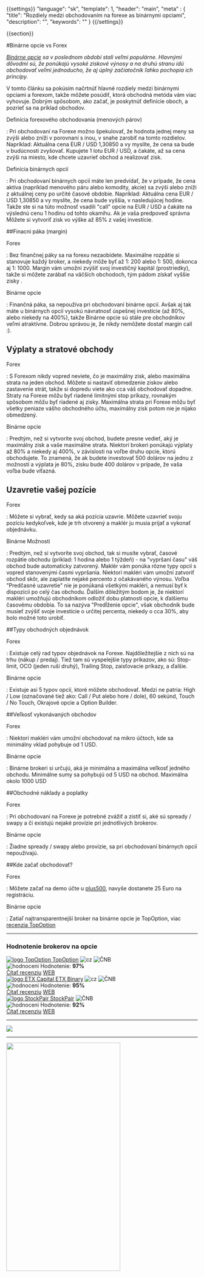 {{settings}}
  "language": "sk",
  "template": 1,
  "header": "main",
  "meta" : {
    "title": "Rozdiely medzi obchodovaním na forexe as binárnymi opciami",
    "description": "",
    "keywords": ""
  }
{{/settings}}

<div class="row">
<div class="col-md-9" role="main" markdown="1">

{{section}}

#Binárne opcie vs Forex



*[Binárne opcie](http://www.forexsrovnavac.cz/sk/binarne-opcie "Binárne opcie") sa v poslednom období stali veľmi populárne. Hlavnými dôvodmi sú, že ponúkajú vysoké ziskové výnosy a na druhú stranu idú obchodovať veľmi jednoducho, že aj úplný začiatočník ľahko pochopia ich princípy.* 

V tomto článku sa pokúsim načrtnúť hlavné rozdiely medzi binárnymi opciami a forexom, takže môžete posúdiť, ktorá obchodná metóda vám viac vyhovuje. Dobrým spôsobom, ako začať, je poskytnúť definície oboch, a pozrieť sa na príklad obchodov.


Definícia forexového obchodovania (menových párov)

: Pri obchodovaní na Forexe možno špekulovať, že hodnota jednej meny sa zvýši alebo zníži v porovnaní s inou, v snahe zarobiť na tomto rozdielov. Napríklad: Aktuálna cena EUR / USD 1,30850 a vy myslíte, že cena sa bude v budúcnosti zvyšovať. Kupujete 1 lotu EUR / USD, a čakáte, až sa cena zvýši na miesto, kde chcete uzavrieť obchod a realizovať zisk. 

Definícia binárnych opcií

: Pri obchodovaní binárnych opcií máte len predvídať, že v prípade, že cena aktíva (napríklad menového páru alebo komodity, akcie) sa zvýši alebo zníži z aktuálnej ceny po určité časové obdobie. Napríklad: Aktuálna cena EUR / USD 1,30850 a vy myslíte, že cena bude vyššia, v nasledujúcej hodine. Takže ste si na túto možnosť vsadili "call" opcie na EUR / USD a čakáte na výslednú cenu 1 hodinu od tohto okamihu. Ak je vaša predpoveď správna Môžete si vytvoriť zisk vo výške až 85% z vašej investície.

##Finacni páka (margin)


Forex

: Bez finančnej páky sa na forexu nezaobídete. Maximálne rozpätie si stanovuje každý broker, a niekedy môže byť až 1: 200 alebo 1: 500, dokonca aj 1: 1000. Margin vám umožní zvýšiť svoj investičný kapitál (prostriedky), takže si môžete zarábať na väčších obchodoch, tým pádom získať vyššie zisky .

Binárne opcie

: Finančná páka, sa nepoužíva pri obchodovaní binárne opcií. Avšak aj tak máte u binárnych opcií vysokú návratnosť úspešnej investície (až 80%, alebo niekedy na 400%), takže Binárne opcie sú stále pre obchodníkov veľmi atraktívne. Dobrou správou je, že nikdy nemôžete dostať margin call :).


## Výplaty a stratové obchody

Forex

: S Forexom nikdy vopred neviete, čo je maximálny zisk, alebo maximálna strata na jeden obchod. Môžete si nastaviť obmedzenie ziskov alebo zastavenie strát, takže si dopredu viete ako cca váš obchodovať dopadne. Straty na Forexe môžu byť riadené limitnými stop príkazy, rovnakým spôsobom môžu byť riadené aj zisky. Maximálna strata pri Forexe môžu byť všetky peniaze vášho obchodného účtu, maximálny zisk potom nie je nijako obmedzený.

Binárne opcie

: Predtým, než si vytvoríte svoj obchod, budete presne vedieť, aký je maximálny zisk a vaše maximálne strata. Niektorí brokeri ponúkajú výplaty až 80% a niekedy aj 400%, v závislosti na voľbe druhu opcie, ktorú obchodujete. To znamená, že ak budete investovať 500 dolárov na jednu z možností a výplata je 80%, zisku bude 400 dolárov v prípade, že vaša voľba bude víťazná.  


## Uzavretie vašej pozície
Forex

: Môžete si vybrať, kedy sa aká pozícia uzavrie. Môžete uzavrieť svoju pozíciu kedykoľvek, kde je trh otvorený a maklér ju musia prijať a vykonať objednávku. 

Binárne Možnosti

: Predtým, než si vytvoríte svoj obchod, tak si musíte vybrať, časové rozpätie obchodu (príklad: 1 hodina alebo 1 týždeň) - na "vypršaní času" váš obchod bude automaticky zatvorený. Maklér vám ponúka rôzne typy opcií s vopred stanovenými časmi vypršania. Niektorí makléri vám umožní zatvoriť obchod skôr, ale zaplatíte nejaké percento z očakávaného výnosu. Voľba "Predčasné uzavretie" nie je ponúkaná všetkými makléri, a nemusí byť k dispozícii po celý čas obchodu. Ďalším dôležitým bodom je, že niektorí makléri umožňujú obchodníkom odložiť dobu platnosti opcie, k ďalšiemu časovému obdobia. To sa nazýva "Predĺženie opcie", však obchodník bude musieť zvýšiť svoje investície o určitej percenta, niekedy o cca 30%, aby bolo možné toto urobiť. 

##Typy obchodných objednávok

Forex

: Existuje celý rad typov objednávok na Forexe. Najdôležitejšie z nich sú na trhu (nákup / predaj). Tiež tam sú vyspelejšie typy príkazov, ako sú: Stop-limit, OCO (jeden ruší druhý), Trailing Stop, zaisťovacie príkazy, a ďalšie. 

Binárne opcie

: Existuje asi 5 typov opcií, ktoré môžete obchodovať. Medzi ne patria: High / Low (označované tiež ako: Call / Put alebo hore / dole), 60 sekúnd, Touch / No Touch, Okrajové opcie a Option Builder. 

##Veľkosť vykonávaných obchodov 

Forex

: Niektorí makléri vám umožní obchodovať na mikro účtoch, kde sa minimálny vklad pohybuje od 1 USD.

Binárne opcie

: Binárne brokeri si určujú, aká je minimálna a maximálna veľkosť jedného obchodu. Minimálne sumy sa pohybujú od 5 USD na obchod. Maximálna okolo 1000 USD

##Obchodné náklady a poplatky 

Forex

: Pri obchodovaní na Forexe je potrebné zvážiť a zistiť si, aké sú spready / swapy a či existujú nejaké provízie pri jednotlivých brokerov. 

Binárne opcie

:  Žiadne spready / swapy alebo provízie, sa pri obchodovaní binárnych opcií nepoužívajú.

##Kde začať obchodovať?

Forex

: Môžete začať na demo účte u [plus500](http://www.forexsrovnavac.cz/sk/plus500 "plus500"), navyše dostanete 25 Euro na registráciu.

Binárne opcie

: Zatiaľ najtransparentnejší broker na binárne opcie je TopOption, viac [recenzia TopOption](http://www.forexsrovnavac.cz/sk/topoption "binárne opcie")





</div>
<div class="col-md-3" markdown="10">

- - -

<div id="brokeri-box">
<H3 class="brokeri-nadpis">Hodnotenie brokerov na opcie</H3>
<div class="broker">
  <div class="broker-top">
  <a href="#"  title="TopOption">
    <img src="{{img-url}}brokeri/topoption-logo.png" alt="logo TopOption">
  </a>
  <a class="broker-top-odkaz" target="_parent" href="http://blog.forexsrovnavac.cz/topoption" title="TopOption">TopOption</a>
  <img class="ikona" src="{{img-url}}brokeri/cz.png" alt="cz">
  <img class="ikona" src="{{img-url}}brokeri/cnb.png" alt="ČNB">
  </div>
  <div class="hodnoceni">
  <img src="{{img-url}}brokeri/hodnoceni.png" alt="hodnoceni">
  Hodnotenie: <b>97%</b>
  </div>
  <a class="recenze" target="_parent" href="http://forexsrovnavac.cz/topoption" title"Čítať recenziu">Čítať recenziu</a>
  <a class="ucet" target="_parent" href="http://blog.forexsrovnavac.cz/topoption" title"Otvoriť účet">WEB</a>
</div>
<div class="broker">
 <div class="broker-top">
  <a href="#" title="ETX Binary">
    <img src="{{img-url}}brokeri/etxcapital-logo.png" alt="logo ETX Capital">
  </a>
   <a class="broker-top-odkaz" target="_parent"  href="http://www.forexsrovnavac.cz/etx-capital-zkusenosti" title="ETX Binary">ETX Binary</a>
  <img class="ikona" src="{{img-url}}brokeri/cz.png" alt="cz">
  <img class="ikona" src="{{img-url}}brokeri/cnb.png" alt="ČNB">
 </div>
 <div class="hodnoceni">
  <img src="{{img-url}}brokeri/hodnoceni.png" alt="hodnoceni">
  Hodnotenie: <b>95%</b>
 </div>
 <a class="recenze" target="_parent" href="http://www.forexsrovnavac.cz/etx-capital-zkusenosti" title"Čítať recenziu">Čítať recenziu</a>
 <a class="ucet" href="http://blog.forexsrovnavac.cz/etxbinary" title"Otvoriť účet">WEB</a>
</div> 
<div class="broker">
 <div class="broker-top">
  <a href="#" title="Stockpair">
    <img src="{{img-url}}brokeri/stockpair-logo.png" alt="logo StockPair">
  </a>
  <a class="broker-top-odkaz" href="#" title="StockPair">StockPair</a>
  <img class="ikona" src="{{img-url}}brokeri/cnb.png" alt="ČNB">
 </div>
 <div class="hodnoceni">
  <img src="{{img-url}}brokeri/hodnoceni.png" alt="hodnoceni">
  Hodnotenie: <b>92%</b>
 </div>
 <a class="recenze" href="http://www.forexsrovnavac.cz/stockpair-recenze" title"Čítať recenziu">Čítať recenziu</a>
 <a class="ucet" href="http://blog.forexsrovnavac.cz/stockpair" title"Otvoriť účet">WEB</a>
</div> 

<hr />

<a href="http://blog.forexsrovnavac.cz/topoption" alt="Demo účet"  target="_blank">
 <img src="http://blog.forexsrovnavac.cz/wp-content/uploads/2015/02/2015-02-17-22_43_03-Plus500-_-Akcie-Plus500_-Online-obchodování-s-akciemi-_-Obchodování-s-podíly_kme.png" width="" height=""/>
</a>

<hr />
<a href="http://serv.markets.com/promoRedirect?key=ej0xNDEzOTk1NiZsPTE0MTI2MzE5JnA9MTAxNjA%3D"  target="_blank">
 <img src="http://serv.markets.com/promoLoadDisplay?key=ej0xNDEzOTk1NiZsPTE0MTI2MzE5JnA9MTAxNjA%3D" width="300" height="600"/>
</a>

</div>
</div>
</div>
